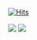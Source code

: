 [![Hits](https://hits.seeyoufarm.com/api/count/incr/badge.svg?url=https%3A%2F%2Fgithub.com%2Filacilac&count_bg=%23A17ABC&title_bg=%23555555&icon=&icon_color=%23E7E7E7&title=hits&edge_flat=false)](https://hits.seeyoufarm.com)

<div>
  <img align="center" src="https://github-readme-stats.vercel.app/api?username=ilacilac&show_icons=true&theme=tokyonight" />
  <img align="center" src="https://github-readme-stats.vercel.app/api/top-langs/?username=ilacilac&layout=compact&theme=tokyonight" />

</div>

